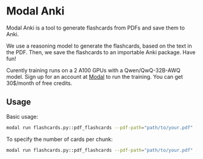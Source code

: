# Modal Anki 

Modal Anki is a tool to generate flashcards from PDFs and save them to Anki.

We use a reasoning model to generate the flashcards, based on the text in the PDF. Then, we save the flashcards to an importable Anki package. Have fun!

Curently training runs on a 2 A100 GPUs with a Qwen/QwQ-32B-AWQ model. Sign up for an account at [Modal](https://modal.com) to run the training. You can get 30$/month of free credits.

## Usage

Basic usage:
```bash
modal run flashcards.py::pdf_flashcards --pdf-path="path/to/your.pdf"
```

To specify the number of cards per chunk:
```bash
modal run flashcards.py::pdf_flashcards --pdf-path="path/to/your.pdf" --num-cards=15
```

